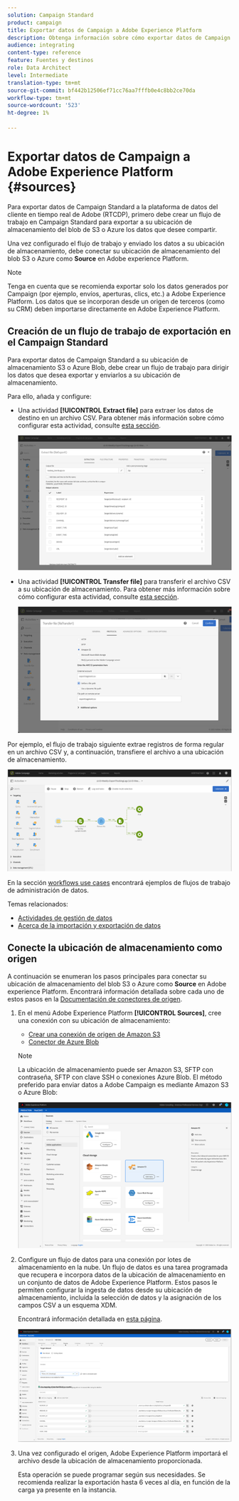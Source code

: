 ```yaml
---
solution: Campaign Standard
product: campaign
title: Exportar datos de Campaign a Adobe Experience Platform
description: Obtenga información sobre cómo exportar datos de Campaign Standard a Adobe Experience Platform.
audience: integrating
content-type: reference
feature: Fuentes y destinos
role: Data Architect
level: Intermediate
translation-type: tm+mt
source-git-commit: bf442b12506ef71cc76aa7fffb0e4c8bb2ce70da
workflow-type: tm+mt
source-wordcount: '523'
ht-degree: 1%

---
```



# Exportar datos de Campaign a Adobe Experience Platform {#sources}

Para exportar datos de Campaign Standard a la plataforma de datos del cliente en tiempo real de Adobe (RTCDP), primero debe crear un flujo de trabajo en Campaign Standard para exportar a su ubicación de almacenamiento del blob de S3 o Azure los datos que desee compartir.

Una vez configurado el flujo de trabajo y enviado los datos a su ubicación de almacenamiento, debe conectar su ubicación de almacenamiento del blob S3 o Azure como **Source** en Adobe experience Platform.

>[!NOTE]

Tenga en cuenta que se recomienda exportar solo los datos generados por Campaign (por ejemplo, envíos, aperturas, clics, etc.) a Adobe Experience Platform. Los datos que se incorporan desde un origen de terceros (como su CRM) deben importarse directamente en Adobe Experience Platform.

## Creación de un flujo de trabajo de exportación en el Campaign Standard

Para exportar datos de Campaign Standard a su ubicación de almacenamiento S3 o Azure Blob, debe crear un flujo de trabajo para dirigir los datos que desea exportar y enviarlos a su ubicación de almacenamiento.

Para ello, añada y configure:

* Una actividad **[!UICONTROL Extract file]** para extraer los datos de destino en un archivo CSV. Para obtener más información sobre cómo configurar esta actividad, consulte [esta sección](../../automating/using/extract-file.md).

   ![](assets/rtcdp-extract-file.png)

* Una actividad **[!UICONTROL Transfer file]** para transferir el archivo CSV a su ubicación de almacenamiento. Para obtener más información sobre cómo configurar esta actividad, consulte [esta sección](../../automating/using/transfer-file.md).

   ![](assets/rtcdp-transfer-file.png)

Por ejemplo, el flujo de trabajo siguiente extrae registros de forma regular en un archivo CSV y, a continuación, transfiere el archivo a una ubicación de almacenamiento.

![](assets/aep-export.png)

En la sección [workflows use cases](../../automating/using/about-workflow-use-cases.md#management) encontrará ejemplos de flujos de trabajo de administración de datos.

Temas relacionados:

* [Actividades de gestión de datos](../../automating/using/about-data-management-activities.md)
* [Acerca de la importación y exportación de datos](../../automating/using/about-data-import-and-export.md)


## Conecte la ubicación de almacenamiento como origen

A continuación se enumeran los pasos principales para conectar su ubicación de almacenamiento del blob S3 o Azure como **Source** en Adobe experience Platform. Encontrará información detallada sobre cada uno de estos pasos en la [Documentación de conectores de origen](https://experienceleague.adobe.com/docs/experience-platform/sources/home.html).

1. En el menú Adobe Experience Platform **[!UICONTROL Sources]**, cree una conexión con su ubicación de almacenamiento:

   * [Crear una conexión de origen de Amazon S3](https://experienceleague.adobe.com/docs/experience-platform/sources/ui-tutorials/create/cloud-storage/s3.html)
   * [Conector de Azure Blob](https://experienceleague.adobe.com/docs/experience-platform/sources/connectors/cloud-storage/blob.html)

   >[!NOTE]
   >
   >La ubicación de almacenamiento puede ser Amazon S3, SFTP con contraseña, SFTP con clave SSH o conexiones Azure Blob. El método preferido para enviar datos a Adobe Campaign es mediante Amazon S3 o Azure Blob:

   ![](assets/rtcdp-connector.png)

1. Configure un flujo de datos para una conexión por lotes de almacenamiento en la nube. Un flujo de datos es una tarea programada que recupera e incorpora datos de la ubicación de almacenamiento en un conjunto de datos de Adobe Experience Platform. Estos pasos le permiten configurar la ingesta de datos desde su ubicación de almacenamiento, incluida la selección de datos y la asignación de los campos CSV a un esquema XDM.

   Encontrará información detallada en [esta página](https://experienceleague.adobe.com/docs/experience-platform/sources/ui-tutorials/dataflow/cloud-storage.html).

   ![](assets/rtcdp-map-xdm.png)

1. Una vez configurado el origen, Adobe Experience Platform importará el archivo desde la ubicación de almacenamiento proporcionada.

   Esta operación se puede programar según sus necesidades. Se recomienda realizar la exportación hasta 6 veces al día, en función de la carga ya presente en la instancia.
